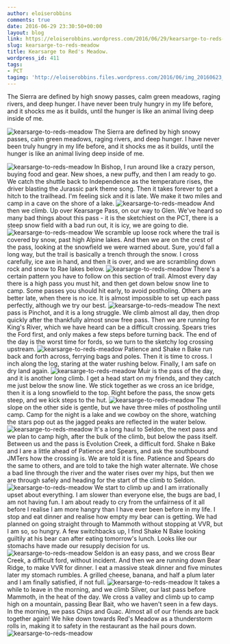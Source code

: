 ```yaml
---
author: eloiserobbins
comments: true
date: 2016-06-29 23:30:50+00:00
layout: blog
link: https://eloiserobbins.wordpress.com/2016/06/29/kearsarge-to-reds-meadow/
slug: kearsarge-to-reds-meadow
title: Kearsarge to Red's Meadow.
wordpress_id: 411
tags:
- PCT
tagimg: 'http://eloiserobbins.files.wordpress.com/2016/06/img_20160623_161320.jpg'
---
```


The Sierra are defined by high snowy passes, calm green meadows, raging rivers, and deep hunger. I have never been truly hungry in my life before, and it shocks me as it builds, until the hunger is like an animal living deep inside of me.


![kearsarge-to-reds-meadow](http://eloiserobbins.files.wordpress.com/2016/06/img_20160623_161320.jpg)
The Sierra are defined by high snowy passes, calm green meadows, raging rivers, and deep hunger. I have never been truly hungry in my life before, and it shocks me as it builds, until the hunger is like an animal living deep inside of me.

![kearsarge-to-reds-meadow](http://eloiserobbins.files.wordpress.com/2016/06/wp-1467209173045.jpg)
In Bishop, I run around like a crazy person, buying food and gear. New shoes, a new puffy, and then I am ready to go. We catch the shuttle back to Independence as the temperature rises, the driver blasting the Jurassic park theme song. Then it takes forever to get a hitch to the trailhead. I'm feeling sick and it is late. We make it two miles and camp in a cave on the shore of a lake.
![kearsarge-to-reds-meadow](http://eloiserobbins.files.wordpress.com/2016/06/wp-1467209323113.jpg)
And then we climb. Up over Kearsarge Pass, on our way to Glen. We've heard so many bad things about this pass - it is the sketchiest on the PCT, there is a steep snow field with a bad run out, it is icy, we are going to die.
![kearsarge-to-reds-meadow](http://eloiserobbins.files.wordpress.com/2016/06/wp-1467209563406.jpg)
We scramble up loose rock where the trail is covered by snow, past high Alpine lakes. And then we are on the crest of the pass, looking at the snowfield we were warned about. Sure, you'd fall a long way, but the trail is basically a trench through the snow. I cross carefully, ice axe in hand, and then it is over, and we are scrambling down rock and snow to Rae lakes below.
![kearsarge-to-reds-meadow](http://eloiserobbins.files.wordpress.com/2016/06/wp-1467209883873.jpg)
There's a certain pattern you have to follow on this section of trail. Almost every day there is a high pass you must hit, and then get down below snow line to camp. Some passes you should hit early, to avoid postholing. Others are better late, when there is no ice. It is almost impossible to set up each pass perfectly, although we try our best.
![kearsarge-to-reds-meadow](http://eloiserobbins.files.wordpress.com/2016/06/wp-1467227670106.jpg)
The next pass is Pinchot, and it is a long struggle. We climb almost all day, then drop quickly after the thankfully almost snow free pass. Then we are running for King's River, which we have heard can be a difficult crossing. Spears tries the Ford first, and only makes a few steps before turning back. The end of the day is the worst time for fords, so we turn to the sketchy log crossing upstream.
![kearsarge-to-reds-meadow](http://eloiserobbins.files.wordpress.com/2016/06/wp-1467227878322.jpg)
Patience and Shake n Bake run back and forth across, ferrying bags and poles. Then it is time to cross. I inch along the log, staring at the water rushing below. Finally, I am safe on dry land again.
![kearsarge-to-reds-meadow](http://eloiserobbins.files.wordpress.com/2016/06/wp-1467228344453.jpg)
Muir is the pass of the day, and it is another long climb. I get a head start on my friends, and they catch me just below the snow line. We stick together as we cross an ice bridge, then it is a long snowfield to the top. Right before the pass, the snow gets steep, and we kick steps to the hut.
![kearsarge-to-reds-meadow](http://eloiserobbins.files.wordpress.com/2016/06/wp-1467228510711.jpg)
The slope on the other side is gentle, but we have three miles of postholing until camp. Camp for the night is a lake and we cowboy on the shore, watching the stars pop out as the jagged peaks are reflected in the water below.
![kearsarge-to-reds-meadow](http://eloiserobbins.files.wordpress.com/2016/06/wp-1467228626772.jpg)
It's a long haul to Seldon, the next pass and we plan to camp high, after the bulk of the climb, but below the pass itself. Between us and the pass is Evolution Creek, a difficult ford. Shake n Bake and I are a little ahead of Patience and Spears, and ask the southbound JMTers how the crossing is. We are told it is fine. Patience and Spears do the same to others, and are told to take the high water alternate. We chose a bad line through the river and the water rises over my hips, but then we are through safely and heading for the start of the climb to Seldon.
![kearsarge-to-reds-meadow](http://eloiserobbins.files.wordpress.com/2016/06/wp-1467229725977.jpg)
We start to climb up and I am irrationally upset about everything. I am slower than everyone else, the bugs are bad, I am not having fun. I am about ready to cry from the unfairness of it all before I realise I am more hangry than I have ever been before in my life. I stop and eat dinner and realise how empty my bear can is getting. We had planned on going straight through to Mammoth without stopping at VVR, but I am so, so hungry. A few switchbacks up, I find Shake N Bake looking guiltily at his bear can after eating tomorrow's lunch. Looks like our stomachs have made our resupply decision for us.
![kearsarge-to-reds-meadow](http://eloiserobbins.files.wordpress.com/2016/06/wp-1467231310894.jpg)
Seldon is an easy pass, and we cross Bear Creek, a difficult ford, without incident. And then we are running down Bear Ridge, to make VVR for dinner. I eat a massive steak dinner and five minutes later my stomach rumbles. A grilled cheese, banana, and half a plum later and I am finally satisfied, if not full.
![kearsarge-to-reds-meadow](http://eloiserobbins.files.wordpress.com/2016/06/wp-1467232261954.jpg)
It takes a while to leave in the morning, and we climb Silver, our last pass before Mammoth, in the heat of the day. We cross a valley and climb up to camp high on a mountain, passing Bear Bait, who we haven't seen in a few days. In the morning, we pass Chips and Guac. Almost all of our friends are back together again! We hike down towards Red's Meadow as a thunderstorm rolls in, making it to safety in the restaurant as the hail pours down.
![kearsarge-to-reds-meadow](http://eloiserobbins.files.wordpress.com/2016/06/wp-1467232840744.jpg)
